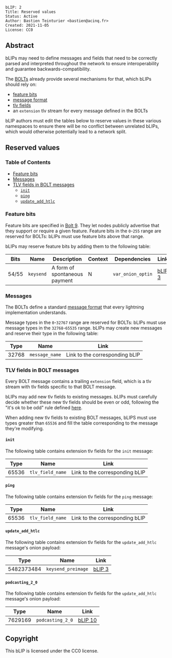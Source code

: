 ```
bLIP: 2
Title: Reserved values
Status: Active
Author: Bastien Teinturier <bastien@acinq.fr>
Created: 2021-11-05
License: CC0
```

## Abstract

bLIPs may need to define messages and fields that need to be correctly parsed and interpreted
throughout the network to ensure interoperability and guarantee backwards-compatibility.

The [BOLTs](https://github.com/lightning/bolts) already provide several mechanisms for that,
which bLIPs should rely on:

* [feature bits](https://github.com/lightning/bolts/blob/master/09-features.md)
* [message format](https://github.com/lightning/bolts/blob/master/01-messaging.md#lightning-message-format)
* [tlv fields](https://github.com/lightning/bolts/blob/master/01-messaging.md#type-length-value-format)
* an `extension` tlv stream for every message defined in the BOLTs

bLIP authors must edit the tables below to reserve values in these various namespaces to ensure
there will be no conflict between unrelated bLIPs, which would otherwise potentially lead to a
network split.

## Reserved values

### Table of Contents

* [Feature bits](#feature-bits)
* [Messages](#messages)
* [TLV fields in BOLT messages](#tlv-fields-in-bolt-messages)
  * [`init`](#init)
  * [`ping`](#ping)
  * [`update_add_htlc`](#update_add_htlc)

### Feature bits

Feature bits are specified in [Bolt 9](https://github.com/lightning/bolts/blob/master/09-features.md).
They let nodes publicly advertise that they support or require a given feature.
Feature bits in the `0`-`255` range are reserved for BOLTs: bLIPs must use feature bits above that range.

bLIPs may reserve feature bits by adding them to the following table:

| Bits    | Name                 | Description                                     | Context        | Dependencies                   | Link                           |
|---------|----------------------|-------------------------------------------------|----------------|--------------------------------|--------------------------------|
| 54/55   | `keysend`            | A form of spontaneous payment                   | N              | `var_onion_optin`              | [bLIP 3](./blip-0003.md)       |

### Messages

The BOLTs define a standard [message format](https://github.com/lightning/bolts/blob/master/01-messaging.md#lightning-message-format)
that every lightning implementation understands.

Message types in the `0`-`32767` range are reserved for BOLTs: bLIPs must use message types in the `32768`-`65535` range.
bLIPs may create new messages and reserve their type in the following table:

| Type  | Name                        | Link                           |
|-------|-----------------------------|--------------------------------|
| 32768 | `message_name`              | Link to the corresponding bLIP |

### TLV fields in BOLT messages

Every BOLT message contains a trailing `extension` field, which is a tlv stream with tlv fields
specific to that BOLT message.

bLIPs may add new tlv fields to existing messages.
bLIPs must carefully decide whether these new tlv fields should be even or odd, following the
"it's ok to be odd" rule defined [here](https://github.com/lightning/bolts/blob/master/01-messaging.md#lightning-message-format).

When adding new tlv fields to existing BOLT messages, bLIPS must use types greater than `65536`
and fill the table corresponding to the message they're modifying.

#### `init`

The following table contains extension tlv fields for the `init` message:

| Type  | Name                        | Link                           |
|-------|-----------------------------|--------------------------------|
| 65536 | `tlv_field_name`            | Link to the corresponding bLIP |

#### `ping`

The following table contains extension tlv fields for the `ping` message:

| Type  | Name                        | Link                           |
|-------|-----------------------------|--------------------------------|
| 65536 | `tlv_field_name`            | Link to the corresponding bLIP |

#### `update_add_htlc`

The following table contains extension tlv fields for the `update_add_htlc` message's onion payload:

| Type       | Name                        | Link                           |
|------------|-----------------------------|--------------------------------|
| 5482373484 | `keysend_preimage`          | [bLIP 3](./blip-0003.md)       |

#### `podcasting_2_0`

The following table contains extension tlv fields for the `update_add_htlc` message's onion payload:

| Type       | Name                        | Link                           |
|------------|-----------------------------|--------------------------------|
| 7629169    | `podcasting_2_0`            | [bLIP 10](./blip-0010.md)       |

## Copyright

This bLIP is licensed under the CC0 license.

